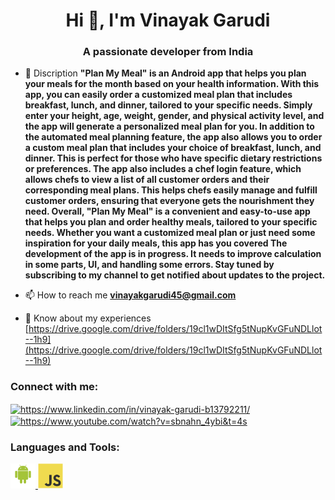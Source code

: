<h1 align="center">Hi 👋, I'm Vinayak Garudi</h1>
<h3 align="center">A passionate developer from India</h3>

- 💬 Discription **"Plan My Meal" is an Android app that helps you plan your meals for the month based on your health information. With this app, you can easily order a customized meal plan that includes breakfast, lunch, and dinner, tailored to your specific needs. Simply enter your height, age, weight, gender, and physical activity level, and the app will generate a personalized meal plan for you. In addition to the automated meal planning feature, the app also allows you to order a custom meal plan that includes your choice of breakfast, lunch, and dinner. This is perfect for those who have specific dietary restrictions or preferences. The app also includes a chef login feature, which allows chefs to view a list of all customer orders and their corresponding meal plans. This helps chefs easily manage and fulfill customer orders, ensuring that everyone gets the nourishment they need. Overall, "Plan My Meal" is a convenient and easy-to-use app that helps you plan and order healthy meals, tailored to your specific needs. Whether you want a customized meal plan or just need some inspiration for your daily meals, this app has you covered
 The development of the app is in progress. It needs to improve calculation in some parts, UI, and handling some errors. Stay tuned by subscribing to my channel to get notified about updates to the project.**

- 📫 How to reach me **vinayakgarudi45@gmail.com**

- 📄 Know about my experiences [https://drive.google.com/drive/folders/19cl1wDItSfg5tNupKvGFuNDLlot--1h9](https://drive.google.com/drive/folders/19cl1wDItSfg5tNupKvGFuNDLlot--1h9)

<h3 align="left">Connect with me:</h3>
<p align="left">
<a href="https://www.linkedin.com/in/vinayak-garudi-b13792211/" target="blank"><img align="center" src="https://raw.githubusercontent.com/rahuldkjain/github-profile-readme-generator/master/src/images/icons/Social/linked-in-alt.svg" alt="https://www.linkedin.com/in/vinayak-garudi-b13792211/" height="30" width="40" /></a>
<a href="https://www.youtube.com/watch?v=SBNaHN_4ybI&t=4s" target="blank"><img align="center" src="https://raw.githubusercontent.com/rahuldkjain/github-profile-readme-generator/master/src/images/icons/Social/youtube.svg" alt="https://www.youtube.com/watch?v=sbnahn_4ybi&t=4s" height="30" width="40" /></a>
</p>


<h3 align="left">Languages and Tools:</h3>
<p align="left"> <a href="https://developer.android.com" target="_blank" rel="noreferrer"> <img src="https://raw.githubusercontent.com/devicons/devicon/master/icons/android/android-original-wordmark.svg" alt="android" width="40" height="40"/> </a> <a href="https://developer.mozilla.org/en-US/docs/Web/JavaScript" target="_blank" rel="noreferrer"> <img src="https://raw.githubusercontent.com/devicons/devicon/master/icons/javascript/javascript-original.svg" alt="javascript" width="40" height="40"/> </a> </p>
